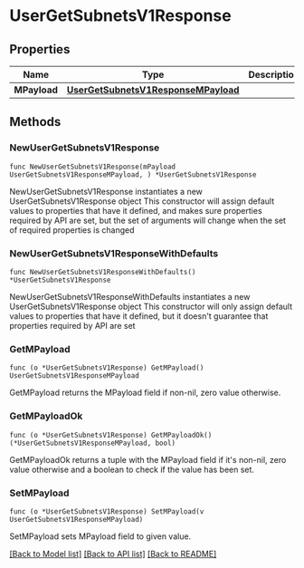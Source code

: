 # UserGetSubnetsV1Response

## Properties

Name | Type | Description | Notes
------------ | ------------- | ------------- | -------------
**MPayload** | [**UserGetSubnetsV1ResponseMPayload**](UserGetSubnetsV1ResponseMPayload.md) |  | 

## Methods

### NewUserGetSubnetsV1Response

`func NewUserGetSubnetsV1Response(mPayload UserGetSubnetsV1ResponseMPayload, ) *UserGetSubnetsV1Response`

NewUserGetSubnetsV1Response instantiates a new UserGetSubnetsV1Response object
This constructor will assign default values to properties that have it defined,
and makes sure properties required by API are set, but the set of arguments
will change when the set of required properties is changed

### NewUserGetSubnetsV1ResponseWithDefaults

`func NewUserGetSubnetsV1ResponseWithDefaults() *UserGetSubnetsV1Response`

NewUserGetSubnetsV1ResponseWithDefaults instantiates a new UserGetSubnetsV1Response object
This constructor will only assign default values to properties that have it defined,
but it doesn't guarantee that properties required by API are set

### GetMPayload

`func (o *UserGetSubnetsV1Response) GetMPayload() UserGetSubnetsV1ResponseMPayload`

GetMPayload returns the MPayload field if non-nil, zero value otherwise.

### GetMPayloadOk

`func (o *UserGetSubnetsV1Response) GetMPayloadOk() (*UserGetSubnetsV1ResponseMPayload, bool)`

GetMPayloadOk returns a tuple with the MPayload field if it's non-nil, zero value otherwise
and a boolean to check if the value has been set.

### SetMPayload

`func (o *UserGetSubnetsV1Response) SetMPayload(v UserGetSubnetsV1ResponseMPayload)`

SetMPayload sets MPayload field to given value.



[[Back to Model list]](../README.md#documentation-for-models) [[Back to API list]](../README.md#documentation-for-api-endpoints) [[Back to README]](../README.md)


